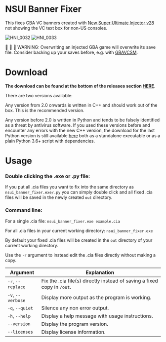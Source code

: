 # NSUI Banner Fixer

This fixes GBA VC banners created with [New Super Ultimate Injector v28](https://gbatemp.net/threads/discussion-new-super-ultimate-injector-nsui.500376/post-9174080) not showing the VC text box for non-US consoles.

![HNI_0032](https://user-images.githubusercontent.com/17112987/231853029-00142486-cb25-452a-9734-05e5c277f149.jpg) ![HNI_0033](https://user-images.githubusercontent.com/17112987/231853046-1bb2a3f2-cd1b-4a2d-a6b6-1639a607d560.jpg)

🔴 🔴 🔴
WARNING: Overwriting an injected GBA game will overwrite its save file.
Consider backing up your saves before, e.g. with [GBAVCSM](https://github.com/TurdPooCharger/GBAVCSM).

# Download

**The download can be found at the bottom of the releases section [HERE](https://github.com/pivotiiii/nsui_banner_fixer/releases/latest).**

There are two versions available:

Any version from 2.0 onwards is written in C++ and should work out of the box. This is the recommended version.

Any version before 2.0 is written in Python and tends to be falsely identified as a threat by antivirus software. If you used these versions before and encounter any errors with the new C++ version, the download for the last Python version is still available [here](https://github.com/pivotiiii/nsui_banner_fixer/releases/tag/v1.4.1) both as a standalone executable or as a plain Python 3.6+ script with dependencies.

# Usage

### Double clicking the .exe or .py file:

If you put all .cia files you want to fix into the same directory as `nsui_banner_fixer.exe/.py` you can simply double click and all fixed .cia files will be saved in the newly created `out` directory.

### Command line:

For a single .cia file: `nsui_banner_fixer.exe example.cia`

For all .cia files in your current working directory: `nsui_banner_fixer.exe`

By default your fixed .cia files will be created in the `out` directory of your current working directory.

Use the `-r` argument to instead edit the .cia files directly without making a copy.

| Argument      | Explanation                                                           |
|---------------|-----------------------------------------------------------------------|
| `-r`, `--replace` | Fix the .cia file(s) directly instead of saving a fixed copy in `/out`. |
| `-v`, `--verbose` | Display more output as the program is working.                        |
|  `-q`, `--quiet`  | Silence any non error output.                                         |
|   `-h`, `--help`  | Display a help message with usage instructions.                       |
|   `--version`   | Display the program version.                                          |
|   `--licenses`  | Display license information.                                          |
